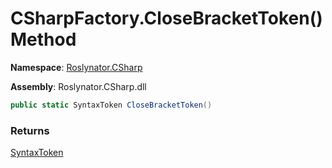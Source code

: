 # CSharpFactory\.CloseBracketToken\(\) Method

**Namespace**: [Roslynator.CSharp](../../README.md)

**Assembly**: Roslynator\.CSharp\.dll

```csharp
public static SyntaxToken CloseBracketToken()
```

### Returns

[SyntaxToken](https://docs.microsoft.com/en-us/dotnet/api/microsoft.codeanalysis.syntaxtoken)

